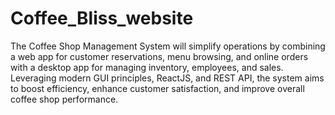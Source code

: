 # Coffee_Bliss_website
The Coffee Shop Management System will simplify operations by combining a web app for customer reservations, menu browsing, and online orders with a desktop app for managing inventory, employees, and sales. Leveraging modern GUI principles, ReactJS, and REST API, the system aims to boost efficiency, enhance customer satisfaction, and improve overall coffee shop performance.